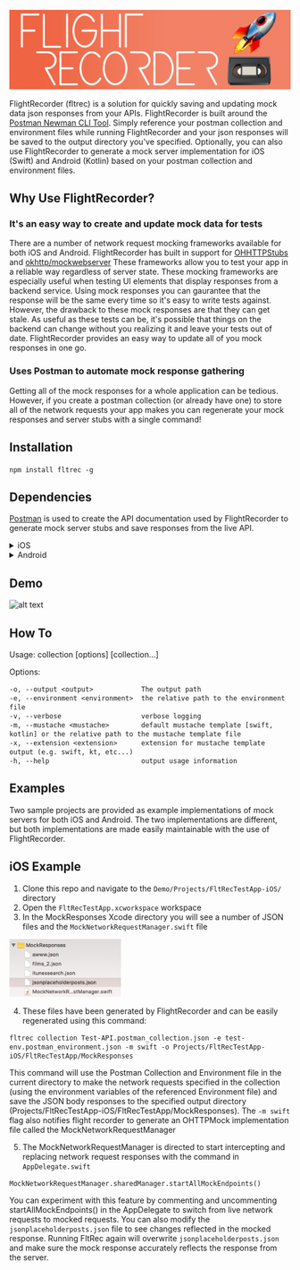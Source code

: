 ![alt text](https://raw.githubusercontent.com/normand1/FlightRecorder/master/ReadMeAssets/FlightRecLogo.png)


FlightRecorder (fltrec) is a solution for quickly saving and updating mock data json responses from your APIs.
FlightRecorder is built around the [Postman Newman CLI Tool](https://github.com/postmanlabs/newman).
Simply reference your postman collection and environment files while running FlightRecorder and your json responses will be saved to the output directory you've specified. Optionally, you can also use FlightRecorder to generate a mock server implementation for iOS (Swift) and Android (Kotlin) based on your postman collection and environment files.

## Why Use FlightRecorder?

### It's an easy way to create and update mock data for tests
There are a number of network request mocking frameworks available for both iOS and Android. FlightRecorder has built in support for [OHHTTPStubs](https://github.com/AliSoftware/OHHTTPStubs) and [okhttp/mockwebserver](https://github.com/square/okhttp/tree/master/mockwebserver)
These frameworks allow you to test your app in a reliable way regardless of server state. These mocking frameworks are especially useful when testing UI elements that display responses from a backend service. Using mock responses you can gaurantee that the response will be the same every time so it's easy to write tests against. However, the drawback to these mock responses are that they can get stale.  As useful as these tests can be, it's possible that things on the backend can change without you realizing it and leave your tests out of date. FlightRecorder provides an easy way to update all of you mock responses in one go.

### Uses Postman to automate mock response gathering

Getting all of the mock responses for a whole application can be tedious. However, if you create a postman collection (or already have one) to store all of the network requests your app makes you can regenerate your mock responses and server stubs with a single command!

## Installation 

`npm install fltrec -g`

## Dependencies


[Postman](https://www.getpostman.com/postman) is used to create the API documentation used by FlightRecorder to generate mock server stubs and save responses from the live API.

<details>
<summary>iOS</summary>

If you'd like to generate an automated mock server implementation for iOS you'll need [OHHTTPStubs](https://github.com/AliSoftware/OHHTTPStubs). You can see a sample implementation of OHHTTPStubs in the example project.
Passing the -m flag with "swift" (`-m swift`) will generate a MockNetworkRequestManager class for the referenced Postman Collection.

</details>

<details>
  
<summary>Android</summary>

If you'd like to generate an automated mock server implementation for Android you'll need [okhttp/mockwebserver](https://github.com/square/okhttp/tree/master/mockwebserver). You can see a sample implementation of okhttp/mockwebserver in the example project. Passing the -m flag with "kotlin" (`-m kotlin`) will generate a MockNetworkRequestManager class for the referenced Postman Collection.

</details>


## Demo

![alt text](https://raw.githubusercontent.com/normand1/FlightRecorder/master/ReadMeAssets/flt_rec_demo.gif)

## How To
  Usage: collection [options] [collection...]

  Options:

    -o, --output <output>            The output path
    -e, --environment <environment>  the relative path to the environment file
    -v, --verbose                    verbose logging
    -m, --mustache <mustache>        default mustache template [swift, kotlin] or the relative path to the mustache template file
    -x, --extension <extension>      extension for mustache template output (e.g. swift, kt, etc...)
    -h, --help                       output usage information


## Examples

Two sample projects are provided as example implementations of mock servers for both iOS and Android. The two implementations are different, but both implementations are made easily maintainable with the use of FlightRecorder.

## iOS Example

1) Clone this repo and navigate to the `Demo/Projects/FltRecTestApp-iOS/` directory
2) Open the `FltRecTestApp.xcworkspace` workspace
3) In the MockResponses Xcode directory you will see a number of JSON files and the `MockNetworkRequestManager.swift` file

<img src="https://raw.githubusercontent.com/normand1/FlightRecorder/master/ReadMeAssets/iosexample1.png" alt="alt" width="200px"/>


4) These files have been generated by FlightRecorder and can be easily regenerated using this command:

```
fltrec collection Test-API.postman_collection.json -e test-env.postman_environment.json -m swift -o Projects/FltRecTestApp-iOS/FltRecTestApp/MockResponses
```

This command will use the Postman Collection and Environment file in the current directory to make the network requests specified in the collection (using the environment variables of the referenced Environment file) and save the JSON body responses to the specified output directory (Projects/FltRecTestApp-iOS/FltRecTestApp/MockResponses).
The `-m swift` flag also notifies flight recorder to generate an OHTTPMock implementation file called the MockNetworkRequestManager

5) The MockNetworkRequestManager is directed to start intercepting and replacing network request responses with the command in `AppDelegate.swift`
```
MockNetworkRequestManager.sharedManager.startAllMockEndpoints()
```

You can experiment with this feature by commenting and uncommenting startAllMockEndpoints() in the AppDelegate to switch from live network requests to mocked requests. You can also modify the `jsonplaceholderposts.json` file to see changes reflected in the mocked response. Running FltRec again will overwrite `jsonplaceholderposts.json` and make sure the mock response accurately reflects the response from the server.







